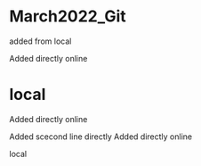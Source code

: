 # March2022_Git

added  from local

Added directly online	

local
=======
Added directly online


Added scecond line directly
Added directly online	

local
